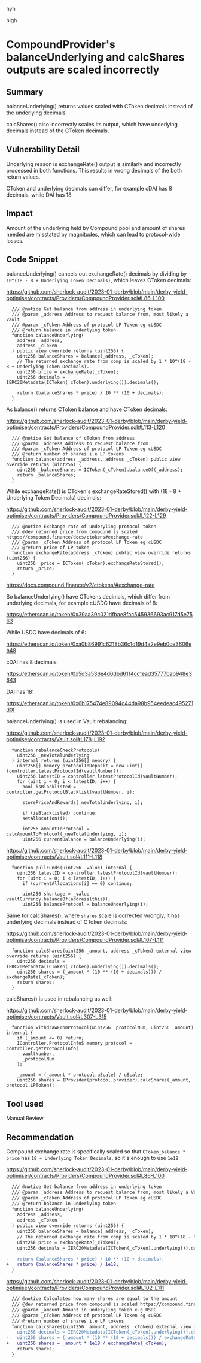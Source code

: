 hyh

high

# CompoundProvider's balanceUnderlying and calcShares outputs are scaled incorrectly

## Summary

balanceUnderlying() returns values scaled with CToken decimals instead of the underlying decimals.

calcShares() also incorrectly scales its output, which have underlying decimals instead of the CToken decimals.

## Vulnerability Detail

Underlying reason is exchangeRate() output is similarly and incorrectly processed in both functions. This results in wrong decimals of the both return values.

CToken and underlying decimals can differ, for example cDAI has 8 decimals, while DAI has 18.

## Impact

Amount of the underlying held by Compound pool and amount of shares needed are misstated by magnitudes, which can lead to protocol-wide losses.

## Code Snippet

balanceUnderlying() cancels out exchangeRate() decimals by dividing by `10^(18 - 8 + Underlying Token Decimals)`, which leaves CToken decimals:

https://github.com/sherlock-audit/2023-01-derby/blob/main/derby-yield-optimiser/contracts/Providers/CompoundProvider.sol#L86-L100

```solidity
  /// @notice Get balance from address in underlying token
  /// @param _address Address to request balance from, most likely a Vault
  /// @param _cToken Address of protocol LP Token eg cUSDC
  /// @return balance in underlying token
  function balanceUnderlying(
    address _address,
    address _cToken
  ) public view override returns (uint256) {
    uint256 balanceShares = balance(_address, _cToken);
    // The returned exchange rate from comp is scaled by 1 * 10^(18 - 8 + Underlying Token Decimals).
    uint256 price = exchangeRate(_cToken);
    uint256 decimals = IERC20Metadata(ICToken(_cToken).underlying()).decimals();

    return (balanceShares * price) / 10 ** (10 + decimals);
  }
```

As balance() returns CToken balance and have CToken decimals:

https://github.com/sherlock-audit/2023-01-derby/blob/main/derby-yield-optimiser/contracts/Providers/CompoundProvider.sol#L113-L120

```solidity
  /// @notice Get balance of cToken from address
  /// @param _address Address to request balance from
  /// @param _cToken Address of protocol LP Token eg cUSDC
  /// @return number of shares i.e LP tokens
  function balance(address _address, address _cToken) public view override returns (uint256) {
    uint256 _balanceShares = ICToken(_cToken).balanceOf(_address);
    return _balanceShares;
  }
```

While exchangeRate() is CToken's exchangeRateStored() with (18 - 8 + Underlying Token Decimals) decimals:

https://github.com/sherlock-audit/2023-01-derby/blob/main/derby-yield-optimiser/contracts/Providers/CompoundProvider.sol#L122-L129

```solidity
  /// @notice Exchange rate of underyling protocol token
  /// @dev returned price from compound is scaled https://compound.finance/docs/ctokens#exchange-rate
  /// @param _cToken Address of protocol LP Token eg cUSDC
  /// @return price of LP token
  function exchangeRate(address _cToken) public view override returns (uint256) {
    uint256 _price = ICToken(_cToken).exchangeRateStored();
    return _price;
  }
```

https://docs.compound.finance/v2/ctokens/#exchange-rate

So balanceUnderlying() have CTokens decimals, which differ from underlying decimals, for example cUSDC have decimals of 8:

https://etherscan.io/token/0x39aa39c021dfbae8fac545936693ac917d5e7563

While USDC have decimals of 6:

https://etherscan.io/token/0xa0b86991c6218b36c1d19d4a2e9eb0ce3606eb48

cDAI has 8 decimals:

https://etherscan.io/token/0x5d3a536e4d6dbd6114cc1ead35777bab948e3643

DAI has 18:

https://etherscan.io/token/0x6b175474e89094c44da98b954eedeac495271d0f

balanceUnderlying() is used in Vault rebalancing:

https://github.com/sherlock-audit/2023-01-derby/blob/main/derby-yield-optimiser/contracts/Vault.sol#L178-L192

```solidity
  function rebalanceCheckProtocols(
    uint256 _newTotalUnderlying
  ) internal returns (uint256[] memory) {
    uint256[] memory protocolToDeposit = new uint[](controller.latestProtocolId(vaultNumber));
    uint256 latestID = controller.latestProtocolId(vaultNumber);
    for (uint i = 0; i < latestID; i++) {
      bool isBlacklisted = controller.getProtocolBlacklist(vaultNumber, i);

      storePriceAndRewards(_newTotalUnderlying, i);

      if (isBlacklisted) continue;
      setAllocation(i);

      int256 amountToProtocol = calcAmountToProtocol(_newTotalUnderlying, i);
      uint256 currentBalance = balanceUnderlying(i);
```

https://github.com/sherlock-audit/2023-01-derby/blob/main/derby-yield-optimiser/contracts/Vault.sol#L111-L118

```solidity
  function pullFunds(uint256 _value) internal {
    uint256 latestID = controller.latestProtocolId(vaultNumber);
    for (uint i = 0; i < latestID; i++) {
      if (currentAllocations[i] == 0) continue;

      uint256 shortage = _value - vaultCurrency.balanceOf(address(this));
      uint256 balanceProtocol = balanceUnderlying(i);

```

Same for calcShares(), where `shares` scale is corrected wrongly, it has underlying decimals instead of CToken decimals:

https://github.com/sherlock-audit/2023-01-derby/blob/main/derby-yield-optimiser/contracts/Providers/CompoundProvider.sol#L107-L111

```solidity
  function calcShares(uint256 _amount, address _cToken) external view override returns (uint256) {
    uint256 decimals = IERC20Metadata(ICToken(_cToken).underlying()).decimals();
    uint256 shares = (_amount * (10 ** (10 + decimals))) / exchangeRate(_cToken);
    return shares;
  }
```

calcShares() is used in rebalancing as well:

https://github.com/sherlock-audit/2023-01-derby/blob/main/derby-yield-optimiser/contracts/Vault.sol#L307-L315

```solidity
  function withdrawFromProtocol(uint256 _protocolNum, uint256 _amount) internal {
    if (_amount <= 0) return;
    IController.ProtocolInfoS memory protocol = controller.getProtocolInfo(
      vaultNumber,
      _protocolNum
    );

    _amount = (_amount * protocol.uScale) / uScale;
    uint256 shares = IProvider(protocol.provider).calcShares(_amount, protocol.LPToken);
```

## Tool used

Manual Review

## Recommendation

Compound exchange rate is specifically scaled so that `CToken_balance * price` has `18 + Underlying Token Decimals`, so it's enough to use `1e18`:

https://github.com/sherlock-audit/2023-01-derby/blob/main/derby-yield-optimiser/contracts/Providers/CompoundProvider.sol#L86-L100

```diff
  /// @notice Get balance from address in underlying token
  /// @param _address Address to request balance from, most likely a Vault
  /// @param _cToken Address of protocol LP Token eg cUSDC
  /// @return balance in underlying token
  function balanceUnderlying(
    address _address,
    address _cToken
  ) public view override returns (uint256) {
    uint256 balanceShares = balance(_address, _cToken);
    // The returned exchange rate from comp is scaled by 1 * 10^(18 - 8 + Underlying Token Decimals).
    uint256 price = exchangeRate(_cToken);
    uint256 decimals = IERC20Metadata(ICToken(_cToken).underlying()).decimals();

-   return (balanceShares * price) / 10 ** (10 + decimals);
+   return (balanceShares * price) / 1e18;
  }
```

https://github.com/sherlock-audit/2023-01-derby/blob/main/derby-yield-optimiser/contracts/Providers/CompoundProvider.sol#L102-L111

```diff
  /// @notice Calculates how many shares are equal to the amount
  /// @dev returned price from compound is scaled https://compound.finance/docs/ctokens#exchange-rate
  /// @param _amount Amount in underyling token e.g USDC
  /// @param _cToken Address of protocol LP Token eg cUSDC
  /// @return number of shares i.e LP tokens
  function calcShares(uint256 _amount, address _cToken) external view override returns (uint256) {
-   uint256 decimals = IERC20Metadata(ICToken(_cToken).underlying()).decimals();
-   uint256 shares = (_amount * (10 ** (10 + decimals))) / exchangeRate(_cToken);
+   uint256 shares = _amount * 1e18 / exchangeRate(_cToken);
    return shares;
  }
```